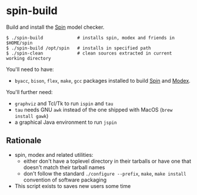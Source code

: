 spin-build
===

Build and install the [Spin](https://spinroot.com) model checker.
```
$ ./spin-build             # installs spin, modex and friends in $HOME/spin
$ ./spin-build /opt/spin   # installs in specified path
$ ./spin-clean             # clean sources extracted in current working directory
```

You'll need to have:
* `byacc`, `bison`, `flex`, `make`, `gcc` packages installed to build [Spin](http://spinroot.com/spin/Man/README.html#S1) and [Modex](http://spinroot.com/modex/).

You'll further need:
* `graphviz` and Tcl/Tk to run `ispin` and `tau`
 * `tau` needs GNU `awk` instead of the one shipped with MacOS (`brew install gawk`)
* a graphical Java environment to run `jspin`

## Rationale
* spin, modex and related utilities:
  * either don't have a toplevel directory in their tarballs or have one that doesn't match their tarball names
  * don't follow the standard `./configure --prefix`, `make`, `make install` convention of software packaging
* This script exists to saves new users some time

